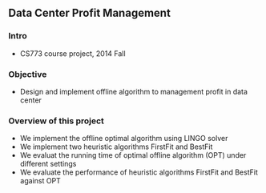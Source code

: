## Data Center Profit Management

### Intro
- CS773 course project, 2014 Fall

### Objective
- Design and implement offline algorithm to management profit in data center

### Overview of this project
- We implement the offline optimal algorithm using LINGO solver
- We implement two heuristic algorithms FirstFit and BestFit
- We evaluat the running time of optimal offline algorithm (OPT) under different settings
- We evaluate the performance of heuristic algorithms FirstFit and BestFit against OPT
